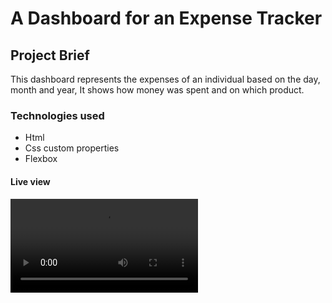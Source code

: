 # A Dashboard for an Expense Tracker

## Project Brief 
This dashboard represents the expenses of an individual based on the day, month and year, It shows how money was spent and on which product.

### Technologies used

- Html
- Css custom properties
- Flexbox

#### Live view
![](dashboard.mp4)
